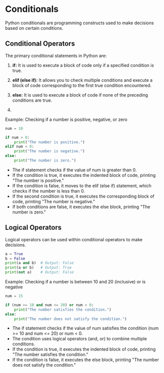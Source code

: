 # Conditionals
Python conditionals are programming constructs used to make decisions based on certain conditions.

## Conditional Operators
 The primary conditional statements in Python are: 
 1. **if:** It is used to execute a block of code only if a specified condition is true.

2. **elif (else if):** It allows you to check multiple conditions and execute a block of code corresponding to the first true condition encountered.

3. **else:** It is used to execute a block of code if none of the preceding conditions are true.
4. 
Example: Checking if a number is positive, negative, or zero
```py
num = 10

if num > 0:
    print("The number is positive.")
elif num < 0:
    print("The number is negative.")
else:
    print("The number is zero.")
```
- The if statement checks if the value of num is greater than 0.
- If the condition is true, it executes the indented block of code, printing "The number is positive."
- If the condition is false, it moves to the elif (else if) statement, which checks if the number is less than 0.
- If the second condition is true, it executes the corresponding block of code, printing "The number is negative."
- If both conditions are false, it executes the else block, printing "The number is zero."

## Logical Operators
Logical operators can be used within conditional operators to make decisions.
```py
a = True
b = False
print(a and b)  # Output: False
print(a or b)   # Output: True
print(not a)    # Output: False
```   
Example: Checking if a number is between 10 and 20 (inclusive) or is negative

```py
num = 15

if (num >= 10 and num <= 20) or num < 0:
    print("The number satisfies the condition.")
else:
    print("The number does not satisfy the condition.")
```
- The if statement checks if the value of num satisfies the condition (num >= 10 and num <= 20) or num < 0.
- The condition uses logical operators (and, or) to combine multiple conditions.
- If the condition is true, it executes the indented block of code, printing "The number satisfies the condition."
- If the condition is false, it executes the else block, printing "The number does not satisfy the condition."
